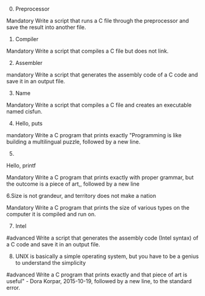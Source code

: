 0. Preprocessor

Mandatory
Write a script that runs a C file through the preprocessor and save the result into another file.

1. Compiler

Mandatory
Write a script that compiles a C file but does not link.

2. Assembler

mandatory
Write a script that generates the assembly code of a C code and save it in an output file.

3. Name

Mandatory
Write a script that compiles a C file and creates an executable named cisfun.

4. Hello, puts

mandatory
Write a C program that prints exactly "Programming is like building a multilingual puzzle, followed by a new line.

5.
Hello, printf

Mandatory
Write a C program that prints exactly with proper grammar, but the outcome is a piece of art,, followed by a new line

6.Size is not grandeur, and territory does not make a nation

Mandatory
Write a C program that prints the size of various types on the computer it is compiled and run on.

7. Intel

#advanced
Write a script that generates the assembly code (Intel syntax) of a C code and save it in an output file.

8. UNIX is basically a simple operating system, but you have to be a genius to understand the simplicity

#advanced
Write a C program that prints exactly and that piece of art is useful" - Dora Korpar, 2015-10-19, followed by a new line, to the standard error.
